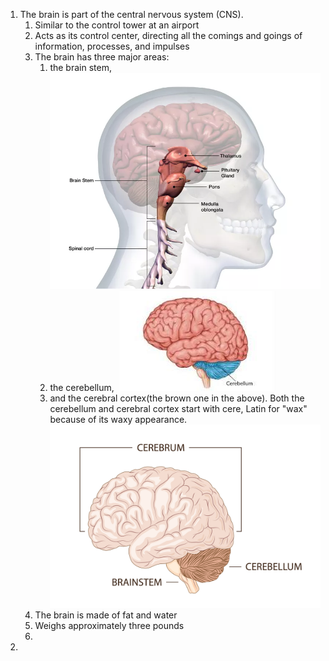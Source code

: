 
1. The brain is part of the central nervous system (CNS). 
   1. Similar to the control tower at an airport
   2. Acts as its control center, directing all the comings and goings of information, processes, and impulses
   3. The brain has three major areas: 
      1. the brain stem,
        ![Brain Stem](../images/51_50_BrainStem.webp)
      2. the cerebellum, 
        ![Cerebellum](../images/51_60_Cerebellum.jpg)
      3. and the cerebral cortex(the brown one in the above). Both the cerebellum and cerebral cortex start with cere, Latin for "wax" because of its waxy appearance. 
        ![cortex](../images/51_65_Brain_anatomy.jpeg)
   4. The brain is made of fat and water
   5. Weighs approximately three pounds
   6. 
2. 